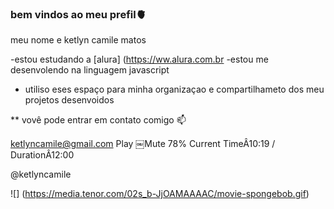 ### bem vindos ao meu prefil🫀

meu nome e ketlyn camile matos

-estou estudando a [alura] (https://ww.alura.com.br
-estou  me desenvolendo na linguagem javascript
- utiliso eses espaço para minha organizaçao e compartilhameto dos meu projetos desenvoidos

** vovê pode entrar em contato comigo 📫

ketlyncamile@gmail.com
Play
￼Mute
78%
Current TimeÂ10:19
/
DurationÂ12:00

@ketlyncamile

![] (https://media.tenor.com/02s_b-JjOAMAAAAC/movie-spongebob.gif)
